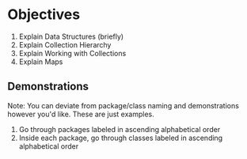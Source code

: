# Objectives

1. Explain Data Structures (briefly)
2. Explain Collection Hierarchy
3. Explain Working with Collections
4. Explain Maps

## Demonstrations
Note: You can deviate from package/class naming and demonstrations however you'd like. These are just examples. 

1. Go through packages labeled in ascending alphabetical order
2. Inside each package, go through classes labeled in ascending alphabetical order